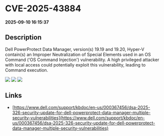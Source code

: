 # CVE-2025-43884

**2025-09-10 16:15:37**

## Description
Dell PowerProtect Data Manager, version(s) 19.19 and 19.20, Hyper-V contain(s) an Improper Neutralization of Special Elements used in an OS Command ('OS Command Injection') vulnerability. A high privileged attacker with local access could potentially exploit this vulnerability, leading to Command execution.

![](https://img.shields.io/static/v1?label=Score&message=8.2&color=red)
![](https://img.shields.io/static/v1?label=Severity&message=HIGH&color=red)
![](https://img.shields.io/static/v1?label=CWE&message=RCE&color=green)

## Links
- [https://www.dell.com/support/kbdoc/en-us/000367456/dsa-2025-326-security-update-for-dell-powerprotect-data-manager-multiple-security-vulnerabilities](https://www.dell.com/support/kbdoc/en-us/000367456/dsa-2025-326-security-update-for-dell-powerprotect-data-manager-multiple-security-vulnerabilities)
